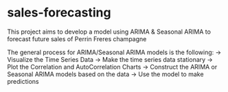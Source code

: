 # sales-forecasting
This project aims to develop a model using ARIMA &amp; Seasonal ARIMA to forecast future sales of Perrin Freres champagne


The general process for ARIMA/Seasonal ARIMA models is the following:
-> Visualize the Time Series Data
-> Make the time series data stationary
-> Plot the Correlation and AutoCorrelation Charts
-> Construct the ARIMA or Seasonal ARIMA models based on the data
-> Use the model to make predictions
